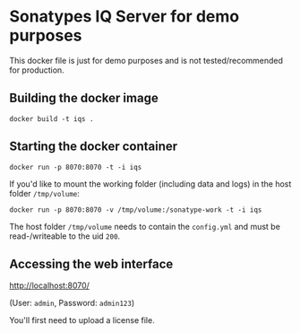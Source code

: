 # Sonatypes IQ Server for demo purposes

This docker file is just for demo purposes and is not tested/recommended for production.

## Building the docker image

    docker build -t iqs .

## Starting the docker container

    docker run -p 8070:8070 -t -i iqs

If you'd like to mount the working folder (including data and logs) in the host folder `/tmp/volume`:

    docker run -p 8070:8070 -v /tmp/volume:/sonatype-work -t -i iqs

The host folder `/tmp/volume` needs to contain the `config.yml` and must be read-/writeable to the uid `200`.

## Accessing the web interface

<http://localhost:8070/>

(User: `admin`, Password: `admin123`)

You'll first need to upload a license file.
